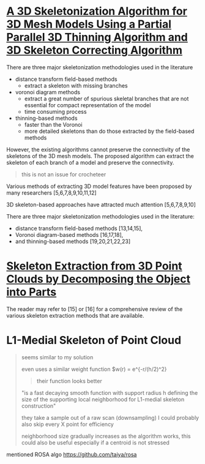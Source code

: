 # [A 3D Skeletonization Algorithm for 3D Mesh Models Using a Partial Parallel 3D Thinning Algorithm and 3D Skeleton Correcting Algorithm](https://www.mdpi.com/2076-3417/7/2/139)

There are three major skeletonization methodologies used in the literature
- distance transform field-based methods
  - extract a skeleton with missing branches
- voronoi diagram methods
  - extract a great number of spurious skeletal branches that are not essential for compact representation of the model
  - time consuming process
- thinning-based methods
  - faster than the Voronoi
  - more detailed skeletons than do those extracted by the field-based methods

However, the existing algorithms cannot preserve the connectivity of the skeletons of the 3D mesh models. The proposed algorithm can extract the skeleton of each branch of a model and preserve the connectivity.
> this is not an issue for crocheteer
>

Various methods of extracting 3D model features have been proposed by many researchers [5,6,7,8,9,10,11,12]

3D skeleton-based approaches have attracted much attention [5,6,7,8,9,10]

There are three major skeletonization methodologies used in the literature:
- distance transform field-based methods [13,14,15],
- Voronoi diagram-based methods [16,17,18],
- and thinning-based methods [19,20,21,22,23]

# [Skeleton Extraction from 3D Point Clouds by Decomposing the Object into Parts](https://arxiv.org/pdf/1912.11932.pdf)
The reader may refer to [15] or [16] for a comprehensive
review of the various skeleton extraction methods that are
available.

# L1-Medial Skeleton of Point Cloud
> seems similar to my solution
>
> even uses a similar weight function
> $w(r) = e^{-r/(h/2)^2}
>> their function looks better
>
> "is a fast decaying smooth function with support radius h defining the size of the supporting local neighborhood for L1-medial skeleton construction"
>
> they take a sample out of a raw scan (downsampling)
> I could probably also skip every X point for efficiency
>
> neighborhood size gradually increases as the algorithm works, this could also be useful especially if a centroid is not stressed
>>

mentioned ROSA algo https://github.com/taiya/rosa